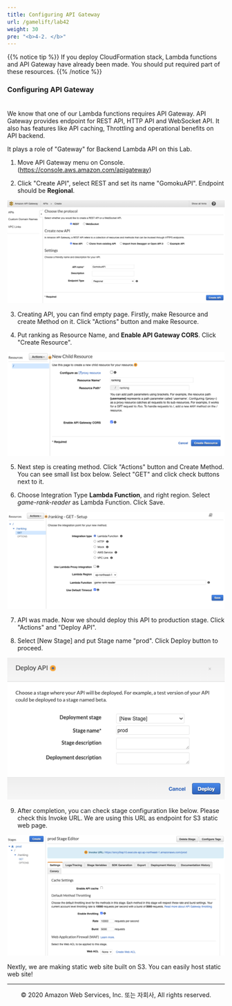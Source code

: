 ```yaml
---
title: Configuring API Gateway
url: /gamelift/lab42
weight: 30
pre: "<b>4-2. </b>"
---
```


{{% notice tip %}}
If you deploy CloudFormation stack, Lambda functions and API Gateway have already been made. You should put required part of these resources.
{{% /notice %}}

### Configuring API Gateway <br/><br/>

We know that one of our Lambda functions requires API Gateway. API Gateway provides endpoint for REST API, HTTP API and WebSocket API. It also has features like API caching, Throttling and operational benefits on API backend.

It plays a role of "Gateway" for Backend Lambda API on this Lab.

1. Move API Gateway menu on Console. (https://console.aws.amazon.com/apigateway)

2. Click "Create API", select REST and set its name "GomokuAPI". Endpoint should be **Regional**.

![APIGW](./images/APIGW_1[en].png)

3. Creating API, you can find empty page. Firstly, make Resource and create Method on it. Click "Actions" button and make Resource.

4. Put ranking as Resource Name, and **Enable API Gateway CORS**. Click "Create Resource".

![APIGW](./images/APIGW_2[en].png)

5. Next step is creating method. Click "Actions" button and Create Method. You can see small list box below. Select "GET" and click check buttons next to it.

6. Choose Integration Type **Lambda Function**, and right region. Select *game-rank-reader* as Lambda Function. Click Save. 

![APIGW](./images/APIGW_3[en].png)

7. API was made. Now we should deploy this API to production stage. Click "Actions" and "Deploy API".

8. Select [New Stage] and put Stage name "prod". Click Deploy button to proceed.

![APIGW](./images/APIGW_4[en].png)

9. After completion, you can check stage configuration like below. Please check this Invoke URL. We are using this URL as endpoint for S3 static web page.

![APIGW](./images/APIGW_5[en].png)

Nextly, we are making static web site built on S3. You can easily host static web site!

---
<p align="center">
© 2020 Amazon Web Services, Inc. 또는 자회사, All rights reserved.
</p>

